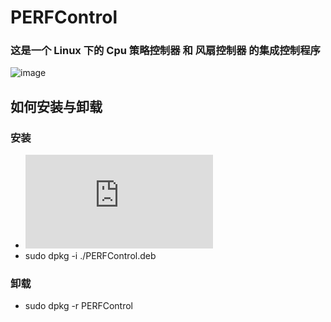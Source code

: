 # PERFControl
### 这是一个 Linux 下的 Cpu 策略控制器 和 风扇控制器 的集成控制程序
![image](https://github.com/sixylc/PERFControl/assets/78344034/a81877ea-6b02-41be-9b1e-790d0de11206)

## 如何安装与卸载

### 安装
- ![下载最新版本](https://github.com/sixylc/PERFControl/blob/main/PackDIR/Install_PERFControl_V2.3.0.5_Linux_amd64_g%2B%2B10.2.1_Release.deb)
- sudo dpkg -i ./PERFControl.deb
### 卸载
- sudo dpkg -r PERFControl
